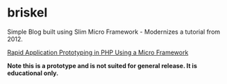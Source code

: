 # briskel
Simple Blog built using Slim Micro Framework - Modernizes a tutorial from 2012. 

[Rapid Application Prototyping in PHP Using a Micro Framework](http://code.tutsplus.com/tutorials/rapid-application-prototyping-in-php-using-a-micro-framework--net-21638)

**Note this is a prototype and is not suited for general release. It is educational only.**

